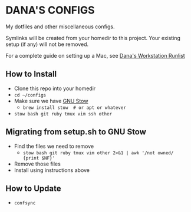 # DANA'S CONFIGS

My dotfiles and other miscellaneous configs.

Symlinks will be created from your homedir to this project. Your existing setup (if any) will not be removed.

For a complete guide on setting up a Mac, see [Dana's Workstation Runlist](https://gist.github.com/dmerrick/5275190)

## How to Install

* Clone this repo into your homedir
* `cd ~/configs`
* Make sure we have [GNU Stow](https://www.gnu.org/software/stow/)
  * `brew install stow  # or apt or whatever`
* `stow bash git ruby tmux vim ssh other`


## Migrating from setup.sh to GNU Stow
* Find the files we need to remove
  * `stow bash git ruby tmux vim other 2>&1 | awk '/not owned/ {print $NF}'`
* Remove those files
* Install using instructions above


## How to Update

* `confsync`
